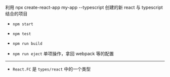 利用 npx create-react-app my-app --typescript 创建的新 react 与 typescript 结合的项目

- `npm start`

- `npm test`

- `npm run build`

- `npm run eject` 单项操作，拿回 webpack 等的配置

---

- `React.FC` 是 `types/react` 中的一个类型
